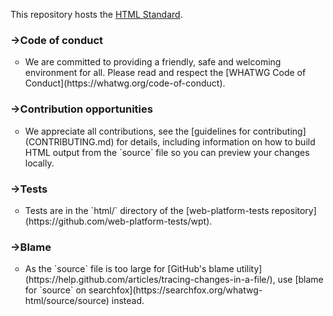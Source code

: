This repository hosts the [HTML Standard](https://html.spec.whatwg.org/).

### ->Code of conduct

<ul type="circle"><li>We are committed to providing a friendly, safe and welcoming environment for all. Please read and respect the [WHATWG Code of Conduct](https://whatwg.org/code-of-conduct).</li></ul>

### ->Contribution opportunities

<ul type="circle"><li>We appreciate all contributions, see the [guidelines for contributing](CONTRIBUTING.md) for details, including information on how to build HTML output from the `source` file so you can preview your changes locally.</li></ul>

### ->Tests

<ul type="circle"><li>Tests are in the `html/` directory of the [web-platform-tests repository](https://github.com/web-platform-tests/wpt).</li></ul>

### ->Blame

<ul type="circle"><li>As the `source` file is too large for [GitHub's blame utility](https://help.github.com/articles/tracing-changes-in-a-file/), use [blame for `source` on searchfox](https://searchfox.org/whatwg-html/source/source) instead.</li></ul>
